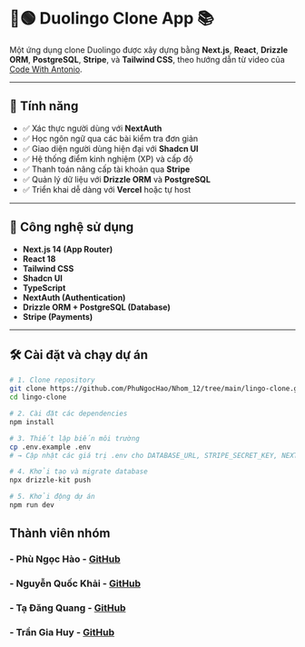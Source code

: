 # 🦉🟢 Duolingo Clone App 📚

Một ứng dụng clone Duolingo được xây dựng bằng **Next.js**, **React**, **Drizzle ORM**, **PostgreSQL**, **Stripe**, và **Tailwind CSS**, theo hướng dẫn từ video của [Code With Antonio](https://www.youtube.com/watch?v=dP75Khfy4s4).

---

## 🚀 Tính năng

- ✅ Xác thực người dùng với **NextAuth**
- ✅ Học ngôn ngữ qua các bài kiểm tra đơn giản
- ✅ Giao diện người dùng hiện đại với **Shadcn UI**
- ✅ Hệ thống điểm kinh nghiệm (XP) và cấp độ
- ✅ Thanh toán nâng cấp tài khoản qua **Stripe**
- ✅ Quản lý dữ liệu với **Drizzle ORM** và **PostgreSQL**
- ✅ Triển khai dễ dàng với **Vercel** hoặc tự host

---

## 🧱 Công nghệ sử dụng

- **Next.js 14 (App Router)**
- **React 18**
- **Tailwind CSS**
- **Shadcn UI**
- **TypeScript**
- **NextAuth (Authentication)**
- **Drizzle ORM + PostgreSQL (Database)**
- **Stripe (Payments)**

---
## 🛠️ Cài đặt và chạy dự án

```bash
# 1. Clone repository
git clone https://github.com/PhuNgocHao/Nhom_12/tree/main/lingo-clone.git
cd lingo-clone

# 2. Cài đặt các dependencies
npm install

# 3. Thiết lập biến môi trường
cp .env.example .env
# → Cập nhật các giá trị .env cho DATABASE_URL, STRIPE_SECRET_KEY, NEXTAUTH_SECRET, v.v.

# 4. Khởi tạo và migrate database
npx drizzle-kit push

# 5. Khởi động dự án
npm run dev
```

## Thành viên nhóm

### - Phù Ngọc Hào - [GitHub](https://github.com/PhuNgocHao)
### - Nguyễn Quốc Khải - [GitHub](https://github.com/nguyenquockhai-gif)
### - Tạ Đăng Quang  - [GitHub](https://github.com/QuangTN205)
### - Trần Gia Huy  - [GitHub](https://github.com/TranGiaHuy2)

